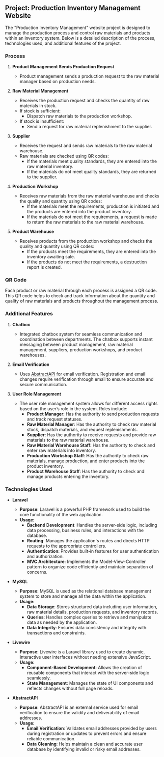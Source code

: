 ## Project: Production Inventory Management Website

The "Production Inventory Management" website project is designed to manage the production process and control raw materials and products within an inventory system. Below is a detailed description of the process, technologies used, and additional features of the project.

### Process

1. **Product Management Sends Production Request**
   - Product management sends a production request to the raw material manager based on production needs.

2. **Raw Material Management**
   - Receives the production request and checks the quantity of raw materials in stock.
   - If stock is sufficient:
     - Dispatch raw materials to the production workshop.
   - If stock is insufficient:
     - Send a request for raw material replenishment to the supplier.

3. **Supplier**
   - Receives the request and sends raw materials to the raw material warehouse.
   - Raw materials are checked using QR codes:
     - If the materials meet quality standards, they are entered into the raw material inventory.
     - If the materials do not meet quality standards, they are returned to the supplier.

4. **Production Workshop**
   - Receives raw materials from the raw material warehouse and checks the quality and quantity using QR codes:
     - If the materials meet the requirements, production is initiated and the products are entered into the product inventory.
     - If the materials do not meet the requirements, a request is made to return the raw materials to the raw material warehouse.

5. **Product Warehouse**
   - Receives products from the production workshop and checks the quality and quantity using QR codes:
     - If the products meet the requirements, they are entered into the inventory awaiting sale.
     - If the products do not meet the requirements, a destruction report is created.

### QR Code

Each product or raw material through each process is assigned a QR code. This QR code helps to check and track information about the quantity and quality of raw materials and products throughout the management process.

### Additional Features

1. **Chatbox**
   - Integrated chatbox system for seamless communication and coordination between departments. The chatbox supports instant messaging between product management, raw material management, suppliers, production workshops, and product warehouses.

2. **Email Verification**
   - Uses [AbstractAPI](https://www.abstractapi.com/) for email verification. Registration and email changes require verification through email to ensure accurate and secure communication.

3. **User Role Management**
   - The user role management system allows for different access rights based on the user’s role in the system. Roles include:
     - **Product Manager**: Has the authority to send production requests and track request statuses.
     - **Raw Material Manager**: Has the authority to check raw material stock, dispatch materials, and request replenishments.
     - **Supplier**: Has the authority to receive requests and provide raw materials to the raw material warehouse.
     - **Raw Material Warehouse Staff**: Has the authority to check and enter raw materials into inventory.
     - **Production Workshop Staff**: Has the authority to check raw materials, manage production, and enter products into the product inventory.
     - **Product Warehouse Staff**: Has the authority to check and manage products entering the inventory.

### Technologies Used

- **Laravel**
  - **Purpose**: Laravel is a powerful PHP framework used to build the core functionality of the web application.
  - **Usage**: 
    - **Backend Development**: Handles the server-side logic, including data processing, business rules, and interactions with the database.
    - **Routing**: Manages the application's routes and directs HTTP requests to the appropriate controllers.
    - **Authentication**: Provides built-in features for user authentication and authorization.
    - **MVC Architecture**: Implements the Model-View-Controller pattern to organize code efficiently and maintain separation of concerns.

- **MySQL**
  - **Purpose**: MySQL is used as the relational database management system to store and manage all the data within the application.
  - **Usage**: 
    - **Data Storage**: Stores structured data including user information, raw material details, production requests, and inventory records.
    - **Queries**: Handles complex queries to retrieve and manipulate data as needed by the application.
    - **Data Integrity**: Ensures data consistency and integrity with transactions and constraints.

- **Livewire**
  - **Purpose**: Livewire is a Laravel library used to create dynamic, interactive user interfaces without needing extensive JavaScript.
  - **Usage**: 
    - **Component-Based Development**: Allows the creation of reusable components that interact with the server-side logic seamlessly.
    - **State Management**: Manages the state of UI components and reflects changes without full page reloads.

- **AbstractAPI**
  - **Purpose**: AbstractAPI is an external service used for email verification to ensure the validity and deliverability of email addresses.
  - **Usage**: 
    - **Email Verification**: Validates email addresses provided by users during registration or updates to prevent errors and ensure reliable communication.
    - **Data Cleaning**: Helps maintain a clean and accurate user database by identifying invalid or risky email addresses.
